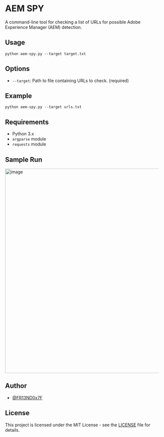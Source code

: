 # AEM SPY

A command-line tool for checking a list of URLs for possible Adobe Experience Manager (AEM) detection.

## Usage

`python aem-spy.py --target target.txt` 

## Options

-   `--target`: Path to file containing URLs to check. (required)

## Example

`python aem-spy.py --target urls.txt` 

## Requirements

-   Python 3.x
-   `argparse` module
-   `requests` module

## Sample Run

<img width="670" alt="image" src="https://user-images.githubusercontent.com/60771253/234667455-3b88a2b8-5c28-4bba-8283-9aabcff77706.png">

## Author

-   [@FR13ND0x7F](https://twitter.com/fr13nd0x7f/)

## License

This project is licensed under the MIT License - see the [LICENSE](https://raw.githubusercontent.com/anmolksachan/aem-spy/main/LICENSE) file for details.
